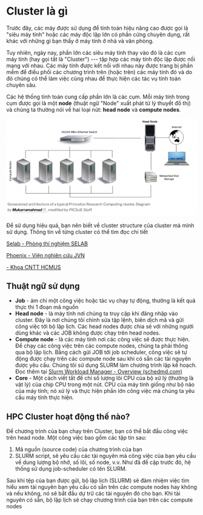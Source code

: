 # Cluster là gì

Trước đây, các máy được sử dụng để tính toán hiệu năng cao được gọi là "siêu máy tính" hoặc các máy độc lập lớn có phần cứng chuyên dụng, rất khác với những gì bạn thấy ở máy tính ở nhà và văn phòng.

Tuy nhiên, ngày nay, phần lớn các siêu máy tính thay vào đó là các cụm máy tính (hay gọi tắt là "Cluster") --- tập hợp các máy tính độc lập được nối mạng với nhau. Các máy tính được kết nối với nhau này được trang bị phần mềm để điều phối các chương trình trên (hoặc trên) các máy tính đó và do đó chúng có thể làm việc cùng nhau để thực hiện các tác vụ tính toán chuyên sâu.

Các hệ thống tính toán cung cấp phần lớn là các cụm. Mỗi máy tính trong cụm được gọi là một **node** (thuật ngữ "Node" xuất phát từ lý thuyết đồ thị) và chúng ta thường nói về hai loại nút: **head node** và **compute nodes**.

![cluster](/static/cluster.png)

Để sử dụng hiệu quả, bạn nên biết về cluster structure của cluster mà mình sử dụng. Thông tin về từng cluster có thể tìm đọc chi tiết

[Selab - Phòng thí nghiệm SELAB]()

[Phoenix - Viện nghiên cứu JVN]()

[ - Khoa CNTT HCMUS]()

## Thuật ngữ sử dụng

- **Job** - ám chỉ một công việc hoặc tác vụ chạy tự động, thường là kết quả thực thi 1 đoạn mã nguồn
- **Head node** -  là máy tính nơi chúng ta truy cập khi đăng nhập vào cluster. Đây là nơi chúng tôi chỉnh sửa tập lệnh, biên dịch mã và gửi công việc tới bộ lập lịch. Các head nodes được chia sẻ với những người dùng khác và các JOB không được chạy trên head nodes.
- **Compute node** - là các máy tính nơi các công việc sẽ được thực hiện. Để chạy các công việc trên các compute nodes, chúng ta phải thông qua bộ lập lịch. Bằng cách gửi JOB tới job scheduler, công việc sẽ tự động được chạy trên các compute node sau khi có sẵn các tài nguyên được yêu cầu. Chúng tôi sử dụng SLURM làm chương trình lập kế hoạch. Đọc thêm tại [Slurm Workload Manager - Overview (schedmd.com)](https://slurm.schedmd.com/overview.html)
- **Core** - Một cách viết tắt để chỉ số lượng lõi CPU của bộ xử lý (thường là vật lý) của chip CPU trong một nút. CPU của máy tính giống như bộ não của máy tính; nó xử lý và thực hiện phần lớn công việc mà chúng ta yêu cầu máy tính thực hiện.

## **HPC Cluster hoạt động thế nào?**

Để chương trình của bạn chạy trên Cluster, bạn có thể bắt đầu công việc trên head node. Một công việc bao gồm các tập tin sau:

1. Mã nguồn (source code) của chương trình của bạn
2. SLURM script, sẽ yêu cầu các tài nguyên mà công việc của bạn yêu cầu về dung lượng bộ nhớ, số lõi, số node, v.v. Như đã đề cập trước đó, hệ thống sử dụng job-scheduler có tên SLURM.

Sau khi tệp của bạn được gửi, bộ lập lịch (SLURM) sẽ đảm nhiệm việc tìm hiểu xem tài nguyên bạn yêu cầu có sẵn trên các compute nodes hay không và nếu không, nó sẽ bắt đầu dự trữ các tài nguyên đó cho bạn. Khi tài nguyên có sẵn, bộ lập lịch sẽ chạy chương trình của bạn trên các compute nodes